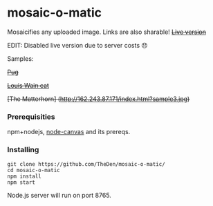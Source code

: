 # mosaic-o-matic

Mosaicifies any uploaded image. Links are also sharable! ~~[Live version](http://162.243.87.171/)~~

EDIT: Disabled live version due to server costs :disappointed:

Samples:

~~[Pug ](http://162.243.87.171/index.html?sample.jpg)~~

~~[Louis Wain cat](http://162.243.87.171/index.html?sample2.png)~~

~~[The Matterhorn] (http://162.243.87.171/index.html?sample3.jpg)~~

### Prerequisities

npm+nodejs, [node-canvas](https://github.com/Automattic/node-canvas) and its prereqs.

### Installing
```
git clone https://github.com/TheDen/mosaic-o-matic/
cd mosaic-o-matic
npm install
npm start
```

Node.js server will run on port 8765. 
